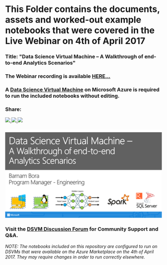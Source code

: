 # This Folder contains the documents, assets and worked-out example notebooks that were covered in the Live Webinar on 4th of April 2017
### Title: "Data Science Virtual Machine – A Walkthrough of end-to-end Analytics Scenarios"
### The Webinar recording is available **[HERE...](https://channel9.msdn.com/blogs/Cloud-and-Enterprise-Premium/Data-Science-Virtual-Machine--A-Walkthrough-of-end-to-end-Analytics-Scenarios)**
### A **[Data Science Virtual Machine](http://aka.ms/dsvm)** on Microsoft Azure is required to run the included notebooks without editing.
#### 

### Share:
<a href="https://www.linkedin.com/shareArticle?mini=true&url=https%3A//info.microsoft.com/data-science-virtual-machine-ondemand.html&title=Webinar%3A%20Data%20Science%20Virtual%20Machine%20%E2%80%93%20%20A%20Walkthrough%20of%20end-to-end%20%20Analytics%20Scenarios&summary=&source=">
    <img src="https://news.microsoft.com/wp-content/themes/microsoft-news-center-2016/images//linkedin.png">
</a>

<a href="https://twitter.com/home?status=OnDemand%20Webinar%3A%20Data%20Science%20VM%20%E2%80%93%20Walkthrough%20of%20end-to-end%20%0AAnalytics%20Scenarios%20https%3A//aka.ms/dsvm/webinar%20%23rstats%20%23bigdata%20%40Microsoft">
    <img src="https://news.microsoft.com/wp-content/themes/microsoft-news-center-2016/images//twitter.png">
</a>

<a href="https://www.facebook.com/sharer/sharer.php?u=https%3A//info.microsoft.com/data-science-virtual-machine-ondemand.html">
    <img src="https://news.microsoft.com/wp-content/themes/microsoft-news-center-2016/images//facebook.png">
</a>

####
<a href="http://aka.ms/dsvm/webinar">
    <img src="MiscAssets\Webinar Banner.png" width=800>
</a>

### Visit the **[DSVM Discussion Forum](http://aka.ms/dsvm/forum)** for Community Support and Q&A.
 *NOTE: The notebooks included on this repository are configured to run on DSVMs that were available on the Azure Marketplace on the 4th of April 2017. They may require changes in order to run correctly elsewhere.*
